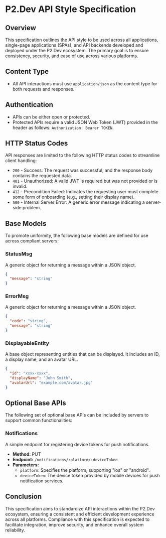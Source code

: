 # P2.Dev API Style Specification

## Overview

This specification outlines the API style to be used across all applications, single-page applications (SPAs), and API backends developed and deployed under the P2.Dev ecosystem. The primary goal is to ensure consistency, security, and ease of use across various platforms.

## Content Type

- All API interactions must use `application/json` as the content type for both requests and responses.

## Authentication

- APIs can be either open or protected.
- Protected APIs require a valid JSON Web Token (JWT) provided in the header as follows: `Authorization: Bearer TOKEN`.

## HTTP Status Codes

API responses are limited to the following HTTP status codes to streamline client handling:

- `200` - Success: The request was successful, and the response body contains the requested data.
- `401` - Unauthorized: A valid JWT is required but was not provided or is invalid.
- `412` - Precondition Failed: Indicates the requesting user must complete some form of onboarding (e.g., setting their display name).
- `500` - Internal Server Error: A generic error message indicating a server-side problem.

## Base Models

To promote uniformity, the following base models are defined for use across compliant servers:

### StatusMsg

A generic object for returning a message within a JSON object.

```json
{
  "message": "string"
}
```

### ErrorMsg

A generic object for returning a message within a JSON object.

```json
{
  "code": "string",
  "message": "string"
}
```

### DisplayableEntity

A base object representing entities that can be displayed. It includes an ID, a display name, and an avatar URL.

```json
{ 
  "id": "xxxx-xxxx", 
  "displayName": "John Smith", 
  "avatarUrl": "example.com/avatar.jpg" 
}
```

## Optional Base APIs

The following set of optional base APIs can be included by servers to support common functionalities:

### Notifications

A simple endpoint for registering device tokens for push notifications.

- **Method:** PUT
- **Endpoint:** `/notifications/:platform/:deviceToken`
- **Parameters:**
    - `platform`: Specifies the platform, supporting "ios" or "android".
    - `deviceToken`: The device token provided by mobile devices for push notification services.

## Conclusion

This specification aims to standardize API interactions within the P2.Dev ecosystem, ensuring a consistent and efficient development experience across all platforms. Compliance with this specification is expected to facilitate integration, improve security, and enhance overall system reliability.
